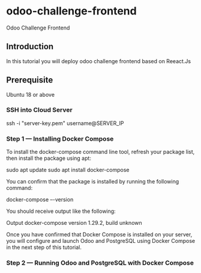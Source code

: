 # odoo-challenge-frontend
Odoo Challenge Frontend

## Introduction
In this tutorial you will deploy odoo challenge frontend based on Reeact.Js

## Prerequisite
Ubuntu 18 or above

### SSH into Cloud Server
ssh -i "server-key.pem" username@SERVER_IP


### Step 1 — Installing Docker Compose
To install the docker-compose command line tool, refresh your package list, then install the package using apt:

sudo apt update
sudo apt install docker-compose

You can confirm that the package is installed by running the following command:

docker-compose –-version

You should receive output like the following:

Output
docker-compose version 1.29.2, build unknown

Once you have confirmed that Docker Compose is installed on your server, you will configure and launch Odoo and PostgreSQL using Docker Compose in the next step of this tutorial.

### Step 2 — Running Odoo and PostgreSQL with Docker Compose
